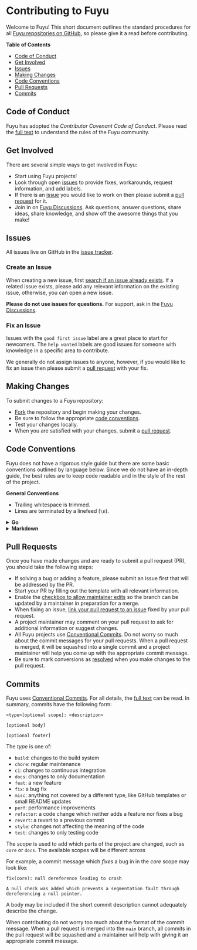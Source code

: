 # Contributing to Fuyu

Welcome to Fuyu! This short document outlines the standard procedures for all
[Fuyu repositories on GitHub](https://github.com/fuyu-lang), so please give it
a read before contributing.

**Table of Contents**

- [Code of Conduct](#code-of-conduct)
- [Get Involved](#get-involved)
- [Issues](#issues)
- [Making Changes](#making-changes)
- [Code Conventions](#code-conventions)
- [Pull Requests](#pull-requests)
- [Commits](#commits)



## Code of Conduct

Fuyu has adopted the _Contributor Covenant Code of Conduct_. Please read the
[full text](https://github.com/fuyu-lang/.github/blob/main/CODE_OF_CONDUCT.md)
to understand the rules of the Fuyu community.



## Get Involved

There are several simple ways to get involved in Fuyu:

- Start using Fuyu projects!
- Look through open [issues](#issues) to provide fixes, workarounds, request
  information, and add labels.
- If there is an [issue](#issues) you would like to work on then please submit
  a [pull request](#pull-requests) for it.
- Join in on [Fuyu Discussions](https://github.com/orgs/fuyu-lang/discussions).
  Ask questions, answer questions, share ideas, share knowledge, and show off
  the awesome things that you make!

## Issues

All issues live on GitHub in the
[issue tracker](https://docs.github.com/en/issues/tracking-your-work-with-issues).

### Create an Issue

When creating a new issue, first
[search if an issue already exists](https://docs.github.com/en/search-github/searching-on-github/searching-issues-and-pull-requests#search-by-the-title-body-or-comments).
If a related issue exists, please add any relevant information on the existing
issue, otherwise, you can open a new issue.

**Please do not use issues for questions.** For support, ask in the
[Fuyu Discussions](https://github.com/orgs/fuyu-lang/discussions).

### Fix an Issue

Issues with the `good first issue` label are a great place to start for
newcomers. The `help wanted` labels are good issues for someone with
knowledge in a specific area to contribute.

We generally do not assign issues to anyone, however, if you would like to fix
an issue then please submit a [pull request](#pull-requests) with your fix.



## Making Changes

To submit changes to a Fuyu repository:

- [Fork](https://docs.github.com/en/get-started/quickstart/fork-a-repo) the
  repository and begin making your changes.
- Be sure to follow the appropriate [code conventions](#code-conventions).
- Test your changes locally.
- When you are satisfied with your changes, submit a
  [pull request](#pull-requests).



## Code Conventions

Fuyu does not have a rigorous style guide but there are some basic conventions
outlined by language below. Since we do not have an in-depth guide, the best
rules are to keep code readable and in the style of the rest of the project.

**General Conventions**

- Trailing whitespace is trimmed.
- Lines are terminated by a linefeed (`\n`).

<details><summary><b>Go</b></summary>

We follow the recommendations of
[Effective Go](https://go.dev/doc/effective_go).

</details>

<details><summary><b>Markdown</b></summary>

- Line length is 80 (including linefeed).
- Indent is 2 spaces, never tabs.
- Spacing:
  - 3 blank lines come before a level 2 header (`##`) and the end of the
    previous section.
  - 1 blank line comes before a level 3 or higher header (`###` ... `######`)
    and the end of the previous section.
- Unordered lists use `-` rather than `*`.

</details>



## Pull Requests

Once you have made changes and are ready to submit a pull request (PR), you
should take the following steps:

- If solving a bug or adding a feature, please submit an issue first that will
  be addressed by the PR.
- Start your PR by filling out the template with all relevant information.
- Enable the
  [checkbox to allow maintainer edits](https://docs.github.com/en/pull-requests/collaborating-with-pull-requests/working-with-forks/allowing-changes-to-a-pull-request-branch-created-from-a-fork)
  so the branch can be updated by a maintainer in preparation for a merge.
- When fixing an issue,
  [link your pull request to an issue](https://docs.github.com/en/issues/tracking-your-work-with-issues/linking-a-pull-request-to-an-issue)
  fixed by your pull request.
- A project maintainer may comment on your pull request to ask for additional
  information or suggest changes.
- All Fuyu projects use [Conventional Commits](#commits). Do not worry so much
  about the commit messages for your pull requests. When a pull request is
  merged, it will be squashed into a single commit and a project maintainer
  will help you come up with the appropriate commit message.
- Be sure to mark conversions as
  [resolved](https://docs.github.com/en/pull-requests/collaborating-with-pull-requests/reviewing-changes-in-pull-requests/commenting-on-a-pull-request#resolving-conversations)
  when you make changes to the pull request.



## Commits

Fuyu uses [Conventional Commits](https://www.conventionalcommits.org). For all
details, the [full text](https://www.conventionalcommits.org) can be read. In
summary, commits have the following form:

```plaintext
<type>[optional scope]: <description>

[optional body]

[optional footer]
```

The _type_ is one of:

- `build`: changes to the build system
- `chore`: regular maintenance
- `ci`: changes to continuous integration
- `docs`: changes to only documentation
- `feat`: a new feature
- `fix`: a bug fix
- `misc`: anything not covered by a different type, like GitHub templates or
  small README updates
- `perf`: performance improvements
- `refactor`: a code change which neither adds a feature nor fixes a bug
- `revert`: a revert to a previous commit
- `style`: changes not affecting the meaning of the code
- `test`: changes to only testing code

The _scope_ is used to add which parts of the project are changed, such as
`core` or `docs`. The available scopes will be different across

For example, a commit message which _fixes_ a bug in in the _core_ scope may
look like:

```plaintext
fix(core): null dereference leading to crash

A null check was added which prevents a segmentation fault through
dereferencing a null pointer.
```

A body may be included if the short commit description cannot adequately
describe the change.

When contributing do not worry too much about the format of the commit message.
When a pull request is merged into the `main` branch, all commits in the pull
request will be squashed and a maintainer will help with giving it an
appropriate commit message.

